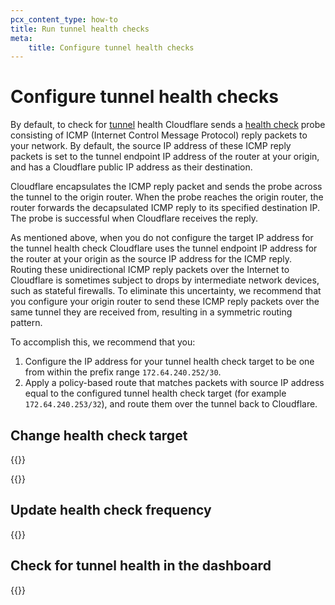 ```yaml
---
pcx_content_type: how-to
title: Run tunnel health checks
meta:
    title: Configure tunnel health checks
---
```


# Configure tunnel health checks

By default, to check for [tunnel](/magic-wan/reference/tunnels/) health Cloudflare sends a [health check](/magic-wan/reference/probe-construction/) probe consisting of ICMP (Internet Control Message Protocol) reply packets to your network. By default, the source IP address of these ICMP reply packets is set to the tunnel endpoint IP address of the router at your origin, and has a Cloudflare public IP address as their destination.

Cloudflare encapsulates the ICMP reply packet and sends the probe across the tunnel to the origin router. When the probe reaches the origin router, the router forwards the decapsulated ICMP reply to its specified destination IP. The probe is successful when Cloudflare receives the reply.

As mentioned above, when you do not configure the target IP address for the tunnel health check Cloudflare uses the tunnel endpoint IP address for the router at your origin as the source IP address for the ICMP reply. Routing these unidirectional ICMP reply packets over the Internet to Cloudflare is sometimes subject to drops by intermediate network devices, such as stateful firewalls. To eliminate this uncertainty, we recommend that you configure your origin router to send these ICMP reply packets over the same tunnel they are received from, resulting in a symmetric routing pattern.

To accomplish this, we recommend that you:

1. Configure the IP address for your tunnel health check target to be one from within the prefix range `172.64.240.252/30`.
2. Apply a policy-based route that matches packets with source IP address equal to the configured tunnel health check target (for example  `172.64.240.253/32`), and route them over the tunnel back to Cloudflare.

## Change health check target

{{<render file="_change-health-check-target.md" withParameters="/magic-wan/get-started/configure-tunnels/#add-tunnels">}}

{{<render file="_icmp-mfirewall.md" productFolder="magic-transit">}}

## Update health check frequency

{{<render file="_update-tunnel-health-checks-frequency.md" productFolder="magic-transit" withParameters="/magic-wan/reference/probe-construction/;;/magic-wan/get-started/configure-tunnels/#add-tunnels" >}}

## Check for tunnel health in the dashboard

{{<render file="_tunnel-healthchecks-dash.md" withParameters="**Magic WAN** > **Tunnel health check**" >}}